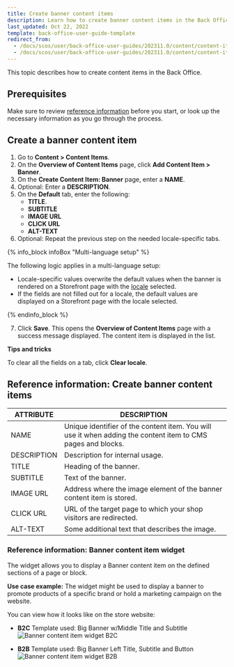 ```yaml
---
title: Create banner content items
description: Learn how to create banner content items in the Back Office.
last_updated: Oct 22, 2022
template: back-office-user-guide-template
redirect_from:
  - /docs/scos/user/back-office-user-guides/202311.0/content/content-items/references/reference-information-content-item-widgets-types.html
  - /docs/scos/user/back-office-user-guides/202311.0/content/content-items/creating-content-items.html
---
```


This topic describes how to create content items in the Back Office.

## Prerequisites

Make sure to review [reference information](#reference-information-create-banner-content-items) before you start, or look up the necessary information as you go through the process.

## Create a banner content item

1. Go to **Content&nbsp;<span aria-label="and then">></span> Content Items**.
2. On the **Overview of Content Items** page, click **Add Content Item&nbsp;<span aria-label="and then">></span> Banner**.
3. On the **Create Content Item: Banner** page, enter a **NAME**.
4. Optional: Enter a **DESCRIPTION**.
5. On the **Default** tab, enter the following:
    * **TITLE**.
    * **SUBTITLE**
    * **IMAGE URL**
    * **CLICK URL**
    * **ALT-TEXT**
6. Optional: Repeat the previous step on the needed locale-specific tabs.

{% info_block infoBox "Multi-language setup" %}

The following logic applies in a multi-language setup:
* Locale-specific values overwrite the default values when the banner is rendered on a Storefront page with the [locale](/docs/pbc/all/order-management-system/{{page.version}}/base-shop/datapayload-conversion/multi-language-setup.html) selected.
* If the fields are not filled out for a locale, the default values are displayed on a Storefront page with the locale selected.

{% endinfo_block %}

7. Click **Save**.
    This opens the **Overview of Content Items** page with a success message displayed. The content item is displayed in the list.

**Tips and tricks**

To clear all the fields on a tab, click **Clear locale**.



## Reference information: Create banner content items

| ATTRIBUTE | DESCRIPTION |
| --- | --- |
| NAME | Unique identifier of the content item. You will use it when adding the content item to CMS pages and blocks. |
| DESCRIPTION | Description for internal usage. |
| TITLE |  Heading of the banner.|
| SUBTITLE| Text of the banner. |
| IMAGE URL | Address where the image element of the banner content item is stored.  |
| CLICK URL | URL of the target page to which your shop visitors are redirected. |
| ALT-TEXT | Some additional text that describes the image. |

### Reference information: Banner content item widget

The widget allows you to display a Banner content item on the defined sections of a page or block.

**Use case example:** The widget might be used to display a banner to promote products of a specific brand or hold a marketing campaign on the website.

You can view how it looks like on the store website:

* **B2C**
    Template used: Big Banner w/Middle Title and Subtitle
![Banner content item widget B2C](https://spryker.s3.eu-central-1.amazonaws.com/docs/User+Guides/Back+Office+User+Guides/Content+Management+System/Content+Item+Widgets/Content+Item+Widgets+types%3A+Reference+Information/banner-yves-b2c.gif)

* **B2B**
    Template used: Big Banner Left Title, Subtitle and Button
![Banner content item widget B2B](https://spryker.s3.eu-central-1.amazonaws.com/docs/User+Guides/Back+Office+User+Guides/Content+Management+System/Content+Item+Widgets/Content+Item+Widgets+types%3A+Reference+Information/banner-template-b2b.png)
